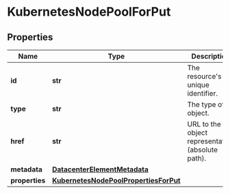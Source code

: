 # KubernetesNodePoolForPut

## Properties
| Name | Type | Description | Notes |
| ------------ | ------------- | ------------- | ------------- |
| **id** | **str** | The resource&#39;s unique identifier. | [optional] [readonly]  |
| **type** | **str** | The type of object. | [optional] [readonly]  |
| **href** | **str** | URL to the object representation (absolute path). | [optional] [readonly]  |
| **metadata** | [**DatacenterElementMetadata**](DatacenterElementMetadata.md) |  | [optional]  |
| **properties** | [**KubernetesNodePoolPropertiesForPut**](KubernetesNodePoolPropertiesForPut.md) |  |  |



